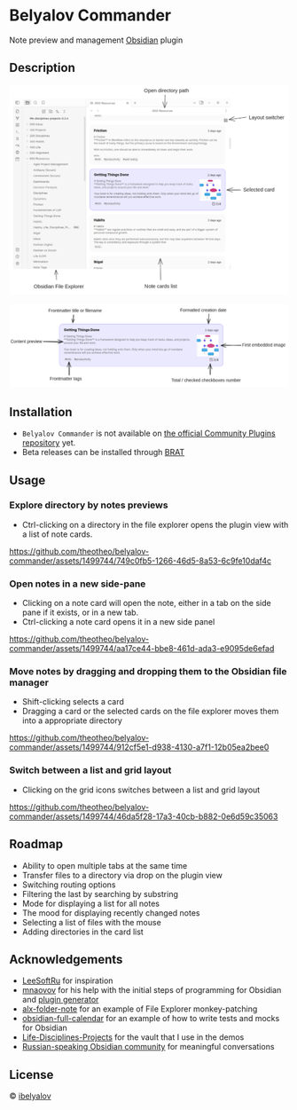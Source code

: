 # Belyalov Commander

Note preview and management [Obsidian](https://obsidian.md/) plugin

## Description
![Example](docs/example.png)

![Note card example with description](docs/note-card.png)

## Installation

- `Belyalov Commander` is not available on [the official Community Plugins repository](https://obsidian.md/plugins) yet.
- Beta releases can be installed through [BRAT](https://github.com/TfTHacker/obsidian42-brat)

## Usage

### Explore directory by notes previews

- Ctrl-clicking on a directory in the file explorer opens the plugin view with a list of note cards.

https://github.com/theotheo/belyalov-commander/assets/1499744/749c0fb5-1266-46d5-8a53-6c9fe10daf4c


### Open notes in a new side-pane

- Clicking on a note card will open the note, either in a tab on the side pane  if it exists, or in a new tab.
- Ctrl-clicking a note card opens it in a new side panel

https://github.com/theotheo/belyalov-commander/assets/1499744/aa17ce44-bbe8-461d-ada3-e9095de6efad

### Move notes by dragging and dropping them to the Obsidian file manager

- Shift-clicking selects a card
- Dragging a card or the selected cards on the file explorer moves them into a appropriate directory

https://github.com/theotheo/belyalov-commander/assets/1499744/912cf5e1-d938-4130-a7f1-12b05ea2bee0

### Switch between a list and grid layout

- Clicking on the grid icons switches between a list and grid layout 

https://github.com/theotheo/belyalov-commander/assets/1499744/46da5f28-17a3-40cb-b882-0e6d59c35063

## Roadmap

- Ability to open multiple tabs at the same time
- Transfer files to a directory via drop on the plugin view
- Switching routing options
- Filtering the last by searching by substring
- Mode for displaying a list for all notes
- The mood for displaying recently changed notes
- Selecting a list of files with the mouse
- Adding directories in the card list

## Acknowledgements

- [LeeSoftRu](https://github.com/LeeSoftRu) for inspiration
- [mnaovov](https://github.com/mnaoumov) for his help with the initial steps of programming for Obsidian and [plugin generator](https://github.com/mnaoumov/generator-obsidian-plugin)
- [alx-folder-note](https://github.com/aidenlx/alx-folder-note ) for an example of File Explorer monkey-patching 
- [obsidian-full-calendar](https://github.com/davish/obsidian-full-calendar ) for an example of how to write tests and mocks for Obsidian
- [Life-Disciplines-Projects](https://github.com/uwidev/life-disciplines-projects) for the vault that I use in the demos
- [Russian-speaking Obsidian community](https://t.me/obsidian_z) for meaningful conversations

## License

 © [ibelyalov](https://github.com/theotheo/)
